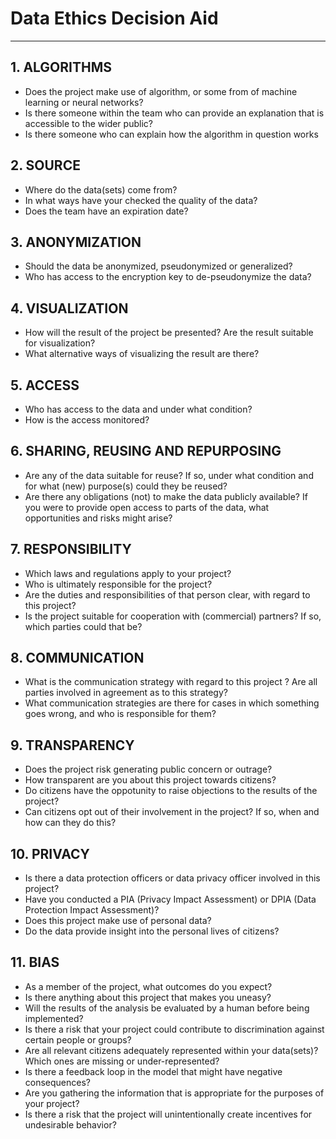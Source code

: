 # Data Ethics Decision Aid
---
## 1. ALGORITHMS
- Does the project make use of algorithm, or some from of machine learning or neural networks?
- Is there someone within the team who can provide an explanation that is accessible to the wider public?
- Is there someone who can explain how the algorithm in question works
## 2. SOURCE
- Where do the data(sets) come from?
- In what ways have your checked the quality of the data?
- Does the team have an expiration date?
## 3. ANONYMIZATION
- Should the data be anonymized, pseudonymized or generalized?
- Who has access to the encryption key to de-pseudonymize the data?
## 4. VISUALIZATION
- How will the result of the project be presented? Are the result suitable for visualization?
- What alternative ways of visualizing the result are there?
## 5. ACCESS
- Who has access to the data and under what condition?
- How is the access monitored?
## 6. SHARING, REUSING AND REPURPOSING
- Are any of the data suitable for reuse? If so, under what condition and for what (new) purpose(s) could they be reused?
- Are there any obligations (not) to make the data publicly available? If you were to provide open access to parts of the data, what opportunities and risks might arise?
## 7. RESPONSIBILITY
- Which laws and regulations apply to your project?
- Who is ultimately responsible for the project?
- Are the duties and responsibilities of that person clear, with regard to this project?
- Is the project suitable for cooperation with (commercial) partners? If so, which parties could that be?
## 8. COMMUNICATION
- What is the communication strategy with regard to this project \? Are all parties involved in agreement as to this strategy?
- What communication strategies are there for cases in which something goes wrong, and who is responsible for them?
## 9. TRANSPARENCY
- Does the project risk generating public concern or outrage?
- How transparent are you about this project towards citizens?
- Do citizens have the oppotunity to raise objections to the results of the project?
- Can citizens opt out of their involvement in the project? If so, when and how can they do this?
## 10. PRIVACY
- Is there a data protection officers or data privacy officer involved in this project?
- Have you conducted a PIA (Privacy Impact Assessment) or DPIA (Data Protection Impact Assessment)?
- Does this project make use of personal data?
- Do the data provide insight into the personal lives of citizens?
## 11. BIAS
- As a member of the project, what outcomes do you expect?
- Is there anything about this project that makes you uneasy?
- Will the results of the analysis be evaluated by a human before being implemented?
- Is there a risk that your project could contribute to discrimination against certain people or groups?
- Are all relevant citizens adequately represented within your data(sets)? Which ones are missing or under-represented?
- Is there a feedback loop in the model that might have negative consequences?
- Are you gathering the information that is appropriate for the purposes of your project?
- Is there a risk that the project will unintentionally create incentives for undesirable behavior?

